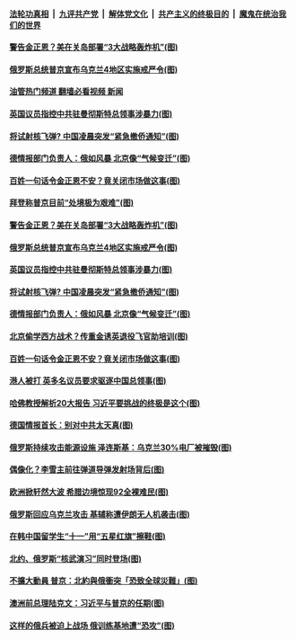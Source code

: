 ####  [法轮功真相](../../../../basic/blob/master/README.md?t=10200901) &nbsp;|&nbsp; [九评共产党](../../../../9ping.md/blob/master/README.md?t=10200901) &nbsp;|&nbsp; [解体党文化](../../../../jtdwh.md/blob/master/README.md?t=10200901)  &nbsp;|&nbsp; [共产主义的终极目的](../../../../gczydzjmd.md/blob/master/README.md?t=10200901) &nbsp;|&nbsp; [魔鬼在统治我们的世界](../../../../mgztzwmdsj.md/blob/master/README.md?t=10200901) 

#### [警告金正恩？美在关岛部署“3大战略轰炸机”(图)](../pages/p9/1019534.md?t=10200901) 

#### [俄罗斯总统普京宣布乌克兰4地区实施戒严令(图)](../pages/p9/1019572.md?t=10200901) 

#### [油管热门频道 翻墙必看视频 新闻](http://209.250.226.216:81/youtube.html?10200901)

#### [英国议员指控中共驻曼彻斯特总领事涉暴力(图)](../pages/p9/1019562.md?t=10200901) 

#### [将试射核飞弹? 中国凌晨突发“紧急撤侨通知”(图)](../pages/p9/1019554.md?t=10200901) 

#### [德情报部门负责人：俄如风暴 北京像“气候变迁”(图)](../pages/p9/1019533.md?t=10200901) 

#### [百姓一句话令金正恩不安？竟关闭市场做这事(图)](../pages/p9/1019433.md?t=10200901) 

#### [拜登称普京目前“处境极为艰难”(图)](../pages/p9/1019598.md?t=10200901) 

#### [警告金正恩？美在关岛部署“3大战略轰炸机”(图)](../pages/p9/1019534.md?t=10200901) 

#### [俄罗斯总统普京宣布乌克兰4地区实施戒严令(图)](../pages/p9/1019572.md?t=10200901) 

#### [英国议员指控中共驻曼彻斯特总领事涉暴力(图)](../pages/p9/1019562.md?t=10200901) 

#### [将试射核飞弹? 中国凌晨突发“紧急撤侨通知”(图)](../pages/p9/1019554.md?t=10200901) 

#### [德情报部门负责人：俄如风暴 北京像“气候变迁”(图)](../pages/p9/1019533.md?t=10200901) 

#### [北京偷学西方战术？传重金诱英退役飞官助培训(图)](../pages/p9/1019455.md?t=10200901) 

#### [百姓一句话令金正恩不安？竟关闭市场做这事(图)](../pages/p9/1019433.md?t=10200901) 

#### [港人被打 英多名议员要求驱逐中国总领事(图)](../pages/p9/1019499.md?t=10200901) 

#### [哈佛教授解析20大报告 习近平要挑战的终极是这个(图)](../pages/p9/1019454.md?t=10200901) 

#### [德国情报首长：别对中共太天真(图)](../pages/p9/1019443.md?t=10200901) 

#### [俄罗斯持续攻击能源设施 泽连斯基：乌克兰30%电厂被摧毁(图)](../pages/p9/1019434.md?t=10200901) 

#### [偶像化？李雪主前往弹道导弹发射场背后(图)](../pages/p9/1019337.md?t=10200901) 

#### [欧洲掀轩然大波 希腊边境惊现92全裸难民(图)](../pages/p9/1019350.md?t=10200901) 

#### [俄罗斯回应乌克兰攻击 基辅称遭伊朗无人机袭击(图)](../pages/p9/1019323.md?t=10200901) 

#### [在韩中国留学生“十一”用“五星红旗”擦鞋(图)](../pages/p9/1019336.md?t=10200901) 

#### [北约、俄罗斯“核武演习”同时登场(图)](../pages/p9/1019349.md?t=10200901) 

#### [不擴大動員 普京：北約與俄衝突「恐致全球災難」(图)](../pages/p9/1019262.md?t=10200901) 

#### [澳洲前总理陆克文：习近平与普京的任期(图)](../pages/p9/1019259.md?t=10200901) 

#### [这样的俄兵被迫上战场 俄训练基地遭“恐攻”(图)](../pages/p9/1019244.md?t=10200901) 

<img src='http://gfw-breaker.win/goodnews/indexes/p9.md' width='0px' height='0px'/>
